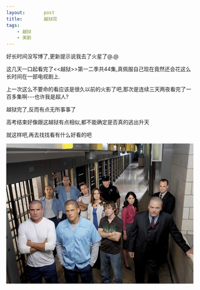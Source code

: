 ```yaml
---
layout:       post
title:        越狱完
tags:
    - 越狱
    - 美剧
---
```


好长时间没写博了,更新提示说我去了火星了@.@

这几天一口起看完了<<越狱>>第一二季共44集,真佩服自己现在竟然还会花这么长时间在一部电视剧上.

上一次这么不要命的看应该是很久以前的火影了吧,那次是连续三天两夜看完了一百多集啊---也许我是超人?

越狱完了,反而有点无所事事了

高考结束好像跟这越狱有点相似,都不能确定是否真的逃出升天

就这样吧,再去找找看有什么好看的吧<p></p>
![PrisonBreak](/images/2007-07-04-prison-break/prisonBreak.jpg)